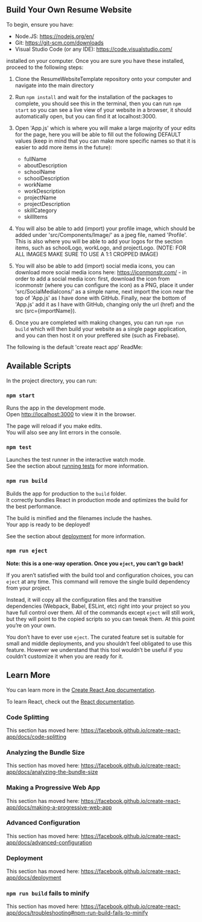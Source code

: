 ## Build Your Own Resume Website

To begin, ensure you have: 
  - Node.JS: https://nodejs.org/en/
  - Git: https://git-scm.com/downloads
  - Visual Studio Code (or any IDE): https://code.visualstudio.com/

installed on your computer. Once you are sure you have these installed, proceed to the following steps:

  1) Clone the ResumeWebsiteTemplate repository onto your computer and navigate into the main directory
  2) Run `npm install` and wait for the installation of the packages to complete, you should see this in the terminal, then you can run `npm start` so you can see a live view of your website in a browser, it should automatically open, but you can find it at localhost:3000.
  3) Open 'App.js' which is where you will make a large majority of your edits for the page, here you will be able to fill out the following DEFAULT values (keep in mind that you can make more specific names so that it is easier to add more items in the future):
      - fullName
      - aboutDescription
      - schoolName
      - schoolDescription
      - workName
      - workDescription
      - projectName
      - projectDescription
      - skillCategory
      - skillItems
    
  4) You will also be able to add (import) your profile image, which should be added under 'src/Components/Image/' as a jpeg file, named 'Profile'. This is also where you will be able to add your logos for the section items, such as schoolLogo, workLogo, and projectLogo.
  (NOTE: FOR ALL IMAGES MAKE SURE TO USE A 1:1 CROPPED IMAGE)
  5) You will also be able to add (import) social media icons, you can download more social media icons here: https://iconmonstr.com/
    - in order to add a social media icon: first, download the icon from iconmonstr (where you can configure the icon) as a PNG, place it under 'src/SocialMediaIcons/' as a simple name, next import the icon near the top of 'App.js' as I have done with GitHub. Finally, near the bottom of 'App.js' add it as I have with GitHub, changing only the url (href) and the src (src={importName}).

  6) Once you are completed with making changes, you can run `npm run build` which will then build your website as a single page application, and you can then host it on your preffered site (such as Firebase).


The following is the default 'create react app' ReadMe: 

## Available Scripts

In the project directory, you can run:

### `npm start`

Runs the app in the development mode.<br />
Open [http://localhost:3000](http://localhost:3000) to view it in the browser.

The page will reload if you make edits.<br />
You will also see any lint errors in the console.

### `npm test`

Launches the test runner in the interactive watch mode.<br />
See the section about [running tests](https://facebook.github.io/create-react-app/docs/running-tests) for more information.

### `npm run build`

Builds the app for production to the `build` folder.<br />
It correctly bundles React in production mode and optimizes the build for the best performance.

The build is minified and the filenames include the hashes.<br />
Your app is ready to be deployed!

See the section about [deployment](https://facebook.github.io/create-react-app/docs/deployment) for more information.

### `npm run eject`

**Note: this is a one-way operation. Once you `eject`, you can’t go back!**

If you aren’t satisfied with the build tool and configuration choices, you can `eject` at any time. This command will remove the single build dependency from your project.

Instead, it will copy all the configuration files and the transitive dependencies (Webpack, Babel, ESLint, etc) right into your project so you have full control over them. All of the commands except `eject` will still work, but they will point to the copied scripts so you can tweak them. At this point you’re on your own.

You don’t have to ever use `eject`. The curated feature set is suitable for small and middle deployments, and you shouldn’t feel obligated to use this feature. However we understand that this tool wouldn’t be useful if you couldn’t customize it when you are ready for it.

## Learn More

You can learn more in the [Create React App documentation](https://facebook.github.io/create-react-app/docs/getting-started).

To learn React, check out the [React documentation](https://reactjs.org/).

### Code Splitting

This section has moved here: https://facebook.github.io/create-react-app/docs/code-splitting

### Analyzing the Bundle Size

This section has moved here: https://facebook.github.io/create-react-app/docs/analyzing-the-bundle-size

### Making a Progressive Web App

This section has moved here: https://facebook.github.io/create-react-app/docs/making-a-progressive-web-app

### Advanced Configuration

This section has moved here: https://facebook.github.io/create-react-app/docs/advanced-configuration

### Deployment

This section has moved here: https://facebook.github.io/create-react-app/docs/deployment

### `npm run build` fails to minify

This section has moved here: https://facebook.github.io/create-react-app/docs/troubleshooting#npm-run-build-fails-to-minify
